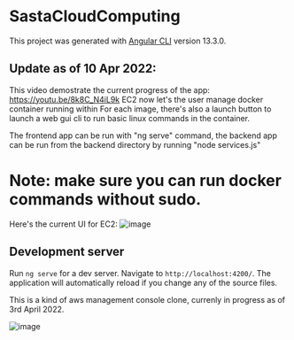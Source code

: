 # SastaCloudComputing

This project was generated with [Angular CLI](https://github.com/angular/angular-cli) version 13.3.0.

## Update as of 10 Apr 2022:

This video demostrate the current progress of the app: https://youtu.be/8k8C_N4iL9k
EC2 now let's the user manage docker container running within
For each image, there's also a launch button to launch a web gui cli to run basic linux commands in the container.

The frontend app can be run with "ng serve" command, the backend app can be run from the backend directory by running "node services.js"

# Note: make sure you can run docker commands without sudo.

Here's the current UI for EC2:
![image](https://user-images.githubusercontent.com/20777854/162632801-071f421f-036c-4d06-a6aa-875a072d56e6.png)


## Development server

Run `ng serve` for a dev server. Navigate to `http://localhost:4200/`. The application will automatically reload if you change any of the source files.

This is a kind of aws management console clone, currenly in progress as of 3rd April 2022.

![image](https://user-images.githubusercontent.com/20777854/161447059-68cf4b36-847a-42dd-bfa6-7dbc6fe2d2c2.png)

